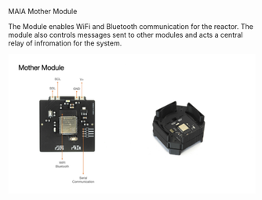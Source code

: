 MAIA Mother Module

The Module enables WiFi and Bluetooth communication for the reactor. The module also controls messages sent to other modules and acts a central relay of infromation for the system.

<img src="mother_module.jpeg">
